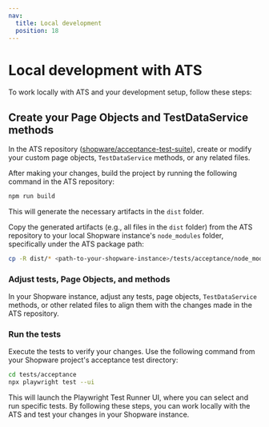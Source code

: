 ```yaml
---
nav:
  title: Local development
  position: 18
---
```


# Local development with ATS

To work locally with ATS and your development setup, follow these steps:

## Create your Page Objects and TestDataService methods

In the ATS repository ([shopware/acceptance-test-suite](https://github.com/shopware/acceptance-test-suite)), create or modify your custom page objects, `TestDataService` methods, or any related files.

After making your changes, build the project by running the following command in the ATS repository:

```bash
npm run build
```

This will generate the necessary artifacts in the `dist` folder.

Copy the generated artifacts (e.g., all files in the `dist` folder) from the ATS repository to your local Shopware instance's `node_modules` folder, specifically under the ATS package path:

```bash
cp -R dist/* <path-to-your-shopware-instance>/tests/acceptance/node_modules/@shopware-ag/acceptance-test-suite/dist
```

### Adjust tests, Page Objects, and methods

In your Shopware instance, adjust any tests, page objects, `TestDataService` methods, or other related files to align them with the changes made in the ATS repository.

### Run the tests

Execute the tests to verify your changes. Use the following command from your Shopware project's acceptance test directory:

```bash
cd tests/acceptance
npx playwright test --ui
```

This will launch the Playwright Test Runner UI, where you can select and run specific tests.
By following these steps, you can work locally with the ATS and test your changes in your Shopware instance.
